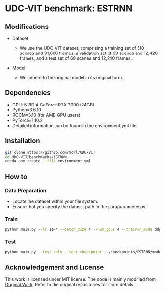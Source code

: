 # UDC-VIT benchmark: ESTRNN

## Modifications

+ Dataset
  + We use the UDC-VIT dataset, comprising a training set of 510 scenes and 91,800 frames, a validation set of 69 scenes and 12,420 frames, and a test set of 68 scenes and 12,240 frames.

+ Model
  + We adhere to the original model in its original form.


## Dependencies
+ GPU: NVIDIA GeForce RTX 3090 (24GB)
+ Python=3.6.10
+ ROCM=3.10 (for AMD GPU users)
+ PyTorch=1.10.2
+ Detailed information can be found in the environment.yml file.


## Installation

```bash
git clone https://github.com/mcrl/UDC-VIT
cd UDC-VIT/benchmarks/ESTRNN
conda env create --file environment.yml
```

## How to

### Data Preparation
+ Locate the dataset within your file system.
+ Ensure that you specify the dataset path in the para/parameter.py.

### Train
```bash
python main.py --lr 1e-4 --batch_size 4 --num_gpus 4 --trainer_mode ddp
```

### Test
```bash
python main.py --test_only --test_checkpoint ../checkpoints/ESTRNN/model_best.pth.tar
```


## Acknowledgement and License
This work is licensed under MIT license. The code is mainly modified from [Original Work](https://github.com/zzh-tech/ESTRNN/tree/master). Refer to the original repositories for more details.
